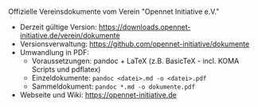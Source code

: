 Offizielle Vereinsdokumente vom Verein "Opennet Initiative e.V."

* Derzeit gültige Version: https://downloads.opennet-initiative.de/verein/dokumente
* Versionsverwaltung: https://github.com/opennet-initiative/dokumente
* Umwandlung in PDF: 
  * Voraussetzungen: pandoc + LaTeX (z.B. BasicTeX - incl. KOMA Scripts und pdflatex)
  * Einzeldokumente: `pandoc <datei>.md -o <datei>.pdf`
  * Sammeldokument: `pandoc *.md -o dokumente.pdf`
* Webseite und Wiki: https://opennet-initiative.de
